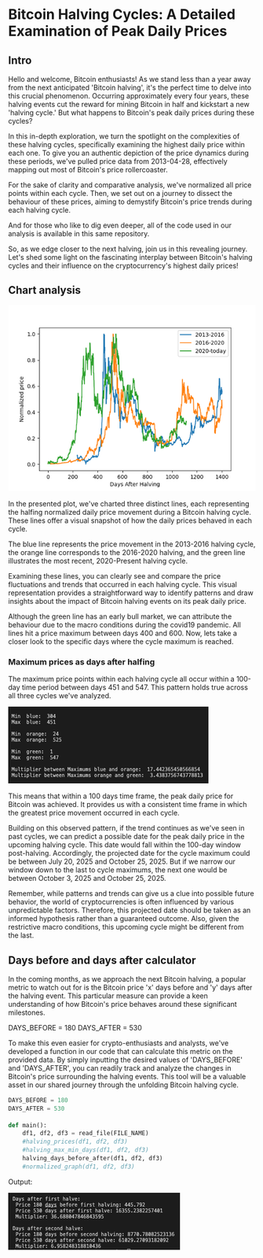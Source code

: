 # Bitcoin Halving Cycles: A Detailed Examination of Peak Daily Prices

## Intro

Hello and welcome, Bitcoin enthusiasts! As we stand less than a year away from the next anticipated 'Bitcoin halving', it's the perfect time to delve into this crucial phenomenon. Occurring approximately every four years, these halving events cut the reward for mining Bitcoin in half and kickstart a new 'halving cycle.' But what happens to Bitcoin's peak daily prices during these cycles?

In this in-depth exploration, we turn the spotlight on the complexities of these halving cycles, specifically examining the highest daily price within each one. To give you an authentic depiction of the price dynamics during these periods, we've pulled price data from 2013-04-28, effectively mapping out most of Bitcoin's price rollercoaster.

For the sake of clarity and comparative analysis, we've normalized all price points within each cycle. Then, we set out on a journey to dissect the behaviour of these prices, aiming to demystify Bitcoin's price trends during each halving cycle.

And for those who like to dig even deeper, all of the code used in our analysis is available in this same repository.

So, as we edge closer to the next halving, join us in this revealing journey. Let's shed some light on the fascinating interplay between Bitcoin's halving cycles and their influence on the cryptocurrency's highest daily prices!

## Chart analysis

![](plt1.png)

In the presented plot, we've charted three distinct lines, each representing the halfing normalized daily price movement during a Bitcoin halving cycle. These lines offer a visual snapshot of how the daily prices behaved in each cycle.

The blue line represents the price movement in the 2013-2016 halving cycle, the orange line corresponds to the 2016-2020 halving, and the green line illustrates the most recent, 2020-Present halving cycle.

Examining these lines, you can clearly see and compare the price fluctuations and trends that occurred in each halving cycle. This visual representation provides a straightforward way to identify patterns and draw insights about the impact of Bitcoin halving events on its peak daily price.

Although the green line has an early bull market, we can attribute the behaviour due to the macro conditions during the covid19 pandemic. All lines hit a price maximum between days 400 and 600. Now, lets take a closer look to the specific days where the cycle maximum is reached.

### Maximum prices as days after halfing

The maximum price points within each halving cycle all occur within a 100-day time period between days 451 and 547. This pattern holds true across all three cycles we've analyzed.

![](max-min-days.png)

This means that within a 100 days time frame, the peak daily price for Bitcoin was achieved. It provides us with a consistent time frame in which the greatest price movement occurred in each cycle.

Building on this observed pattern, if the trend continues as we've seen in past cycles, we can predict a possible date for the peak daily price in the upcoming halving cycle. This date would fall within the 100-day window post-halving. Accordingly, the projected date for the cycle maximum could be between July 20, 2025 and October 25, 2025. But if we narrow our window down to the last to cycle maximums, the next one would be between October 3, 2025 and October 25, 2025.

Remember, while patterns and trends can give us a clue into possible future behavior, the world of cryptocurrencies is often influenced by various unpredictable factors. Therefore, this projected date should be taken as an informed hypothesis rather than a guaranteed outcome. Also, given the restrictive macro conditions, this upcoming cycle might be different from the last.

## Days before and days after calculator

In the coming months, as we approach the next Bitcoin halving, a popular metric to watch out for is the Bitcoin price 'x' days before and 'y' days after the halving event. This particular measure can provide a keen understanding of how Bitcoin's price behaves around these significant milestones.

DAYS_BEFORE = 180
DAYS_AFTER = 530

To make this even easier for crypto-enthusiasts and analysts, we've developed a function in our code that can calculate this metric on the provided data. By simply inputting the desired values of 'DAYS_BEFORE' and 'DAYS_AFTER', you can readily track and analyze the changes in Bitcoin's price surrounding the halving events. This tool will be a valuable asset in our shared journey through the unfolding Bitcoin halving cycle.

```python
DAYS_BEFORE = 180
DAYS_AFTER = 530

def main():
    df1, df2, df3 = read_file(FILE_NAME)
    #halving_prices(df1, df2, df3)
    #halving_max_min_days(df1, df2, df3)
    halving_days_before_after(df1, df2, df3)
    #normalized_graph(df1, df2, df3)
```

Output:

![](days-b4-after.png)
